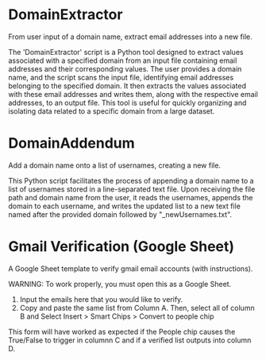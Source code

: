 # DomainExtractor
From user input of a domain name, extract email addresses into a new file. 

The 'DomainExtractor' script is a Python tool designed to extract values associated with a specified domain from an input file containing email addresses and their corresponding values. The user provides a domain name, and the script scans the input file, identifying email addresses belonging to the specified domain. It then extracts the values associated with these email addresses and writes them, along with the respective email addresses, to an output file. This tool is useful for quickly organizing and isolating data related to a specific domain from a large dataset.
<br>

# DomainAddendum
Add a domain name onto a list of usernames, creating a new file. 

This Python script facilitates the process of appending a domain name to a list of usernames stored in a line-separated text file. Upon receiving the file path and domain name from the user, it reads the usernames, appends the domain to each username, and writes the updated list to a new text file named after the provided domain followed by "_newUsernames.txt".
<br>

# Gmail Verification (Google Sheet)
A Google Sheet template to verify gmail email accounts (with instructions). 

WARNING: To work properly, you must open this as a Google Sheet. 
1. Input the emails here that you would like to verify.
2. Copy and paste the same list from Column A. 
Then, select all of column B and Select Insert > Smart Chips > Convert to people chip

This form will have worked as expected if the People chip causes the True/False to 
trigger in columnn C and if a verified list outputs into column D. 
